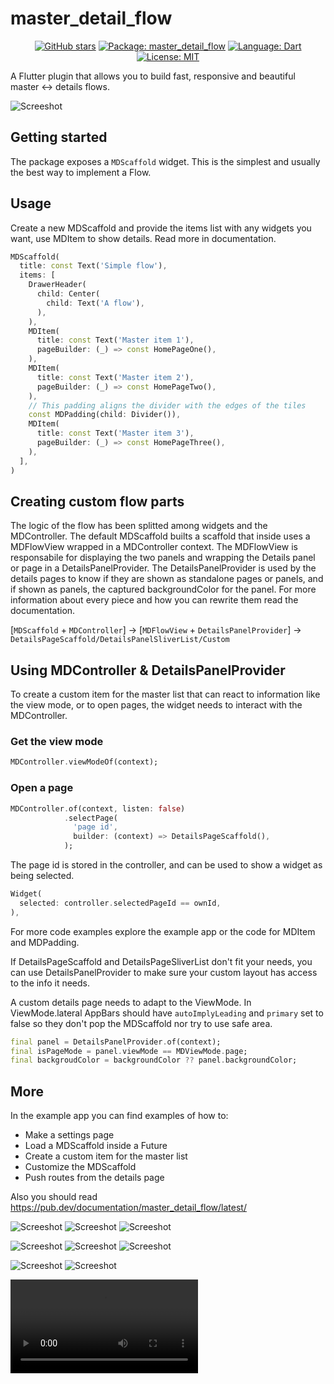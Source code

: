 # master_detail_flow

<div align="center">

  [![GitHub stars][github_stars_badge]][github_stars_link]
  [![Package: master_detail_flow][package_badge]][package_link]
  [![Language: Dart][language_badge]][language_link]
  [![License: MIT][license_badge]][license_link]

</div>

[github_stars_badge]: https://img.shields.io/github/stars/2-5-perceivers/flutter-master-detail-flow?style=flat&color=yellow
[github_stars_link]: https://github.com/2-5-perceivers/flutter-master-detail-flow/stargazers
[package_badge]: https://img.shields.io/pub/v/master_detail_flow?color=green
[package_link]: https://pub.dev/packages/master_detail_flow
[language_badge]: https://img.shields.io/badge/language-Dart-blue
[language_link]: https://dart.dev
[license_badge]: https://img.shields.io/github/license/2-5-perceivers/flutter-master-detail-flow
[license_link]: https://opensource.org/licenses/MIT

A Flutter plugin that allows you to build fast, responsive and beautiful master <-> details flows.

![Screeshot](https://github.com/2-5-perceivers/flutter-master-detail-flow/blob/master/images/s1.png?raw=true)

## Getting started

The package exposes a `MDScaffold` widget. This is the simplest and usually the best way to implement a Flow.


## Usage

Create a new MDScaffold and provide the items list with any widgets you want, use MDItem to show details. Read more in documentation.

```dart
MDScaffold(
  title: const Text('Simple flow'),
  items: [
    DrawerHeader(
      child: Center(
        child: Text('A flow'),
      ),
    ),
    MDItem(
      title: const Text('Master item 1'),
      pageBuilder: (_) => const HomePageOne(),
    ),
    MDItem(
      title: const Text('Master item 2'),
      pageBuilder: (_) => const HomePageTwo(),
    ),
    // This padding aligns the divider with the edges of the tiles
    const MDPadding(child: Divider()),
    MDItem(
      title: const Text('Master item 3'),
      pageBuilder: (_) => const HomePageThree(),
    ),
  ],
)
```

## Creating custom flow parts
The logic of the flow has been splitted among widgets and the MDController. The default MDScaffold builts a scaffold that inside uses a MDFlowView wrapped in a MDController context. The MDFlowView is responsabile for displaying the two panels and wrapping the Details panel or page in a DetailsPanelProvider. The DetailsPanelProvider is used by the details pages to know if they are shown as standalone pages or panels, and if shown as panels, the captured backgroundColor for the panel. For more information about every piece and how you can rewrite them read the documentation.

[`MDScaffold` + `MDController`] -> [`MDFlowView` + `DetailsPanelProvider`] -> `DetailsPageScaffold/DetailsPanelSliverList/Custom`

## Using MDController & DetailsPanelProvider

To create a custom item for the master list that can react to information like the view mode, or to open pages, the widget needs to interact with the MDController. 

### Get the view mode
```dart 
MDController.viewModeOf(context);
```

### Open a page
```dart 
MDController.of(context, listen: false)
            .selectPage(
              'page id',
              builder: (context) => DetailsPageScaffold(),
            );
```

The page id is stored in the controller, and can be used to show a widget as being selected.

```dart 
Widget(
  selected: controller.selectedPageId == ownId,
),
```

For more code examples explore the example app or the code for MDItem and MDPadding.

If DetailsPageScaffold and DetailsPageSliverList don't fit your needs, you can use DetailsPanelProvider to make sure your custom layout has access to the info it needs.

A custom details page needs to adapt to the ViewMode. In ViewMode.lateral AppBars should have `autoImplyLeading` and `primary` set to false so they don't pop the MDScaffold nor try to use safe area.

```dart
final panel = DetailsPanelProvider.of(context);
final isPageMode = panel.viewMode == MDViewMode.page;
final backgroudColor = backgroundColor ?? panel.backgroundColor;
```

## More
In the example app you can find examples of how to:
* Make a settings page
* Load a MDScaffold inside a Future
* Create a custom item for the master list
* Customize the MDScaffold
* Push routes from the details page

Also you should read https://pub.dev/documentation/master_detail_flow/latest/

![Screeshot](https://github.com/2-5-perceivers/flutter-master-detail-flow/blob/master/images/l1.png?raw=true) ![Screeshot](https://github.com/2-5-perceivers/flutter-master-detail-flow/blob/master/images/l2.png?raw=true) ![Screeshot](https://github.com/2-5-perceivers/flutter-master-detail-flow/blob/master/images/l3.png?raw=true)

![Screeshot](https://github.com/2-5-perceivers/flutter-master-detail-flow/blob/master/images/d1.png?raw=true) ![Screeshot](https://github.com/2-5-perceivers/flutter-master-detail-flow/blob/master/images/d2.png?raw=true) ![Screeshot](https://github.com/2-5-perceivers/flutter-master-detail-flow/blob/master/images/d3.png?raw=true)

![Screeshot](https://github.com/2-5-perceivers/flutter-master-detail-flow/blob/master/images/m1.png?raw=true) ![Screeshot](https://github.com/2-5-perceivers/flutter-master-detail-flow/blob/master/images/m2.png?raw=true)

![Video](https://github.com/2-5-perceivers/flutter-master-detail-flow/blob/master/images/demo_video.mp4?raw=true)